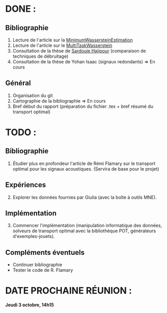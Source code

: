 # DONE :

## Bibliographie
1. Lecture de l'article sur la [MinimumWassersteinEstimation](https://hal.inria.fr/hal-02013889v2/document)
2. Lecture de l'article sur le [MultiTaskWasserstein](https://arxiv.org/pdf/1805.07833.pdf)
3. Consultation de la thèse de [Sardouie Hajipour](https://tel.archives-ouvertes.fr/tel-01493660) (comparaison de techniques de débruitage)
4. Consultation de la thèse de Yohan Isaac (signaux redondants)
    => En cours

## Général

1. Organisation du git
2. Cartographie de la bibliographie
    => En cours
3. Bref début du rapport (préparation du fichier .tex + bref résumé du transport optimal)

# TODO :

## Bibliographie
1. Étudier plus en profondeur l'article de Rémi Flamary sur le transport optimal pour les signaux acoustiques. (Servira de base pour le projet)

## Expériences
2. Explorer les données fournies par Giulia (avec la boîte à outils MNE).

## Implémentation
3. Commencer l'implémentation (manipulation informatique des données, solveurs de transport optimal avec la bibliothèque POT, générateurs d'exemples-jouets).


## Compléments éventuels
* Continuer bibliographie
* Tester le code de R. Flamary

# DATE PROCHAINE RÉUNION :
**Jeudi 3 octobre, 14h15**
